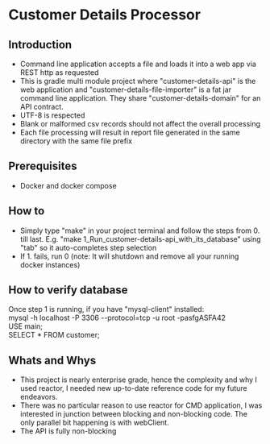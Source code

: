 # Customer Details Processor

## Introduction

* Command line application accepts a file and loads it into a web app via REST http as requested
* This is gradle multi module project where "customer-details-api" is the web application and "customer-details-file-importer" 
is a fat jar command line application. They share "customer-details-domain" for an API contract.
* UTF-8 is respected
* Blank or malformed csv records should not affect the overall processing
* Each file processing will result in report file generated in the same directory with the same file prefix

## Prerequisites

* Docker and docker compose

## How to
* Simply type "make" in your project terminal and follow the steps from 0. till last. E.g. "make 1_Run_customer-details-api_with_its_database"
using "tab" so it auto-completes step selection
* If 1. fails, run 0 (note: It will shutdown and remove all your running docker instances)

## How to verify database
Once step 1 is running, if you have "mysql-client" installed:  
mysql -h localhost -P 3306 --protocol=tcp -u root -pasfgASFA42  
USE main;  
SELECT * FROM customer;

## Whats and Whys
* This project is nearly enterprise grade, hence the complexity and why I used reactor, I needed
new up-to-date reference code for my future endeavors.
* There was no particular reason to use reactor for CMD application, I was interested in junction between
blocking and non-blocking code. The only parallel bit happening is with webClient.
* The API is fully non-blocking
